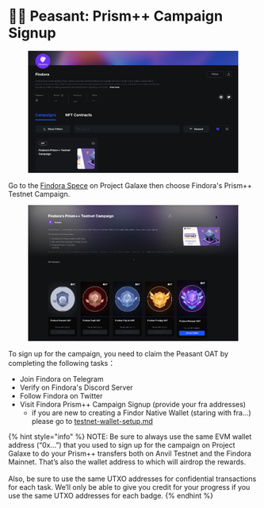# 👨🌾 Peasant: Prism++ Campaign Signup

<figure><img src="../../../../.gitbook/assets/image (1).png" alt=""><figcaption></figcaption></figure>

Go to the [Findora Spece](https://galxe.com/Findora/campaign/GCi1YUKd12) on Project Galaxe then choose Findora's Prism++ Testnet Campaign.&#x20;

<figure><img src="../../../../.gitbook/assets/image (2).png" alt=""><figcaption></figcaption></figure>

To sign up for the campaign, you need to claim the Peasant OAT by completing the following tasks：

* Join Findora on Telegram
* Verify on Findora's Discord Server
* Follow Findora on Twitter
* Visit Findora Prism++ Campaign Signup (provide your fra addresses)&#x20;
  * if you are new to creating a Findor Native Wallet (staring with fra...) please go to [testnet-wallet-setup.md](testnet-wallet-setup.md "mention")

{% hint style="info" %}
NOTE: Be sure to always use the same EVM wallet address (“0x…”) that you used to sign up for the campaign on Project Galaxe to do your Prism++ transfers both on Anvil Testnet and the Findora Mainnet. That’s also the wallet address to which will airdrop the rewards.\
\
Also, be sure to use the same UTXO addresses for confidential transactions for each task. We’ll only be able to give you credit for your progress if you use the same UTXO addresses for each badge.
{% endhint %}



